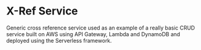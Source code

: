 # X-Ref Service

Generic cross reference service used as an example of a really basic CRUD service built on AWS using API Gateway, Lambda and DynamoDB and deployed using the Serverless framework.

